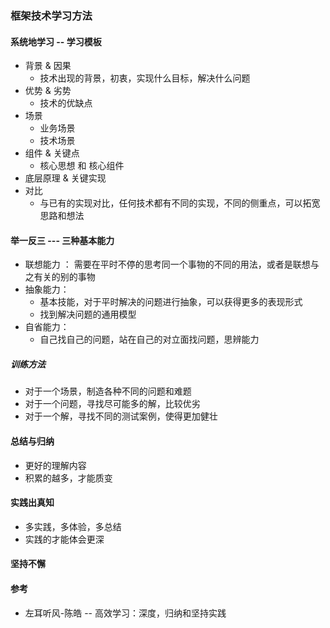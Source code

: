### 框架技术学习方法

####   系统地学习 -- 学习模板

* 背景 & 因果 
  * 技术出现的背景，初衷，实现什么目标，解决什么问题
* 优势 & 劣势
  * 技术的优缺点
* 场景
  * 业务场景
  * 技术场景
* 组件 & 关键点
  * 核心思想 和 核心组件
* 底层原理 &  关键实现
* 对比
  * 与已有的实现对比，任何技术都有不同的实现，不同的侧重点，可以拓宽思路和想法



####  举一反三 --- 三种基本能力

* 联想能力 ：  需要在平时不停的思考同一个事物的不同的用法，或者是联想与之有关的别的事物
* 抽象能力： 
  * 基本技能，对于平时解决的问题进行抽象，可以获得更多的表现形式
  * 找到解决问题的通用模型
* 自省能力：
  * 自己找自己的问题，站在自己的对立面找问题，思辨能力



#####  训练方法

* 对于一个场景，制造各种不同的问题和难题
* 对于一个问题，寻找尽可能多的解，比较优劣
* 对于一个解，寻找不同的测试案例，使得更加健壮



####  总结与归纳

*	更好的理解内容
*	积累的越多，才能质变



####  实践出真知

* 多实践，多体验，多总结
* 实践的才能体会更深



#### 坚持不懈













































####   参考

* 左耳听风-陈皓 -- 高效学习：深度，归纳和坚持实践